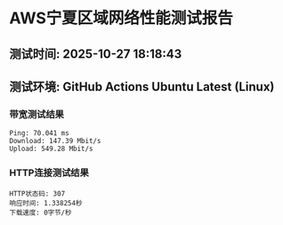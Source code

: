 # AWS宁夏区域网络性能测试报告
## 测试时间: 2025-10-27 18:18:43
## 测试环境: GitHub Actions Ubuntu Latest (Linux)

### 带宽测试结果
```
Ping: 70.041 ms
Download: 147.39 Mbit/s
Upload: 549.28 Mbit/s
```

### HTTP连接测试结果
```
HTTP状态码: 307
响应时间: 1.338254秒
下载速度: 0字节/秒
```

